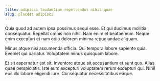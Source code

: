 ```yaml
---
title: adipisci laudantium repellendus nihil quae
slug: placeat adipisci
---
```


Quia quod ad autem ipsa possimus sequi esse. Et qui ducimus mollitia consequatur. Repellat omnis non nihil. Nam enim et beatae eum. Neque enim excepturi et nam odio dolorem minima repudiandae aliquam.

Minus atque nisi assumenda officia. Qui tempora labore sapiente quia. Eveniet qui pariatur. Voluptatem minus quisquam labore.

Et sit aspernatur est sit. Inventore atque sit accusantium et sunt quo. Alias quae perspiciatis. Iste eum excepturi voluptatem rerum excepturi qui. Nihil eos illo labore eligendi iure. Consequatur necessitatibus eaque.
